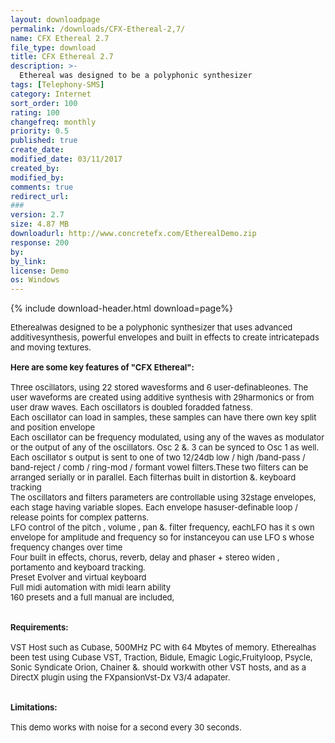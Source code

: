 ```yaml
---
layout: downloadpage
permalink: /downloads/CFX-Ethereal-2,7/
name: CFX Ethereal 2.7
file_type: download
title: CFX Ethereal 2.7
description: >-
  Ethereal was designed to be a polyphonic synthesizer
tags: [Telephony-SMS]
category: Internet
sort_order: 100
rating: 100
changefreq: monthly
priority: 0.5
published: true
create_date: 
modified_date: 03/11/2017
created_by: 
modified_by: 
comments: true
redirect_url: 
### 
version: 2.7
size: 4.87 MB
downloadurl: http://www.concretefx.com/EtherealDemo.zip
response: 200
by: 
by_link: 
license: Demo
os: Windows
---
```


{% include download-header.html download=page%}

<p style="fix-download-text !important">
<p><font size="2">Etherealwas designed to be a polyphonic synthesizer that uses advanced additivesynthesis, powerful envelopes and built in effects to create intricatepads and moving textures.<br />
<br />
<span><strong>Here are some key features of "CFX Ethereal":</strong></span><br />
<br />
Three oscillators, using 22 stored wavesforms and 6 user-definableones. The user waveforms are created using additive synthesis with 29harmonics or from user draw waves. Each oscillators is doubled foradded fatness.<br />
Each oscillator can load in samples, these samples can have there own key split and position envelope <br />
Each oscillator can be frequency modulated, using any of the waves as modulator or the output of any of the oscillators. Osc 2 &amp;. 3 can be synced to Osc 1 as well. <br />
Each oscillator s output is sent to one of two 12/24db low / high /band-pass / band-reject / comb / ring-mod / formant vowel filters.These two filters can be arranged serially or in parallel. Each filterhas built in distortion &amp;. keyboard tracking<br />
The oscillators and filters parameters are controllable using 32stage envelopes, each stage having variable slopes. Each envelope hasuser-definable loop / release points for complex patterns. <br />
LFO control of the pitch , volume , pan &amp;. filter frequency, eachLFO has it s own envelope for amplitude and frequency so for instanceyou can use LFO s whose frequency changes over time<br />
Four built in effects, chorus, reverb, delay and phaser + stereo widen , portamento and keyboard tracking. <br />
Preset Evolver and virtual keyboard<br />
Full midi automation with midi learn ability <br />
160 presets and a full manual are included,<br />
<br />
<br />
<span><strong>Requirements:</strong></span><br />
<br />
VST Host such as Cubase, 500MHz PC with 64 Mbytes of memory. Etherealhas been test using Cubase VST, Traction, Bidule, Emagic Logic,Fruityloop, Psycle, Sonic Syndicate Orion, Chainer &amp;. should workwith other VST hosts, and as a DirectX plugin using the FXpansionVst-Dx V3/4 adapater.<br />
<br />
<br />
<span><strong>Limitations:</strong></span><br />
<br />
This demo works with noise for a second every 30 seconds.<br />
</font></p></p>
